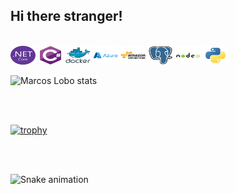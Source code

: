 ## Hi there stranger!

<p align="center">
<div style="display: inline_block"><br>
  <img align="center" alt="marcoslobo-dotnetcore" height="30" width="40" src="https://raw.githubusercontent.com/devicons/devicon/master/icons/dotnetcore/dotnetcore-original.svg">  
  <img align="center" alt="marcoslobo-Csharp" height="30" width="40" src="https://raw.githubusercontent.com/devicons/devicon/master/icons/csharp/csharp-original.svg">
  <img align="center" alt="marcoslobo-docker" height="30" width="40" src="https://raw.githubusercontent.com/devicons/devicon/master/icons/docker/docker-original-wordmark.svg">
  <img align="center" alt="marcoslobo-Azure" height="30" width="40" src="https://raw.githubusercontent.com/devicons/devicon/master/icons/azure/azure-original-wordmark.svg">
  <img align="center" alt="marcoslobo-AWS" height="30" width="40" src="https://raw.githubusercontent.com/devicons/devicon/master/icons/amazonwebservices/amazonwebservices-original-wordmark.svg">
  <img align="center" alt="marcoslobo-AWS" height="30" width="40" src="https://raw.githubusercontent.com/devicons/devicon/master/icons/postgresql/postgresql-original.svg">
  <img align="center" alt="marcoslobo-AWS" height="30" width="40" src="https://raw.githubusercontent.com/devicons/devicon/master/icons/nodejs/nodejs-original-wordmark.svg">
  <img align="center" alt="marcoslobo-Python" height="30" width="40" src="https://raw.githubusercontent.com/devicons/devicon/master/icons/python/python-original.svg">  

  
</div>
<br>

  <span style="background-color:white">
    <img src="https://github-readme-stats.vercel.app/api/top-langs?username=marcoslobo&layout=compact&show_icons=true&theme=dark" alt="Marcos Lobo stats" height=175  />
  </span>
</p>


<br>
<br>

[![trophy](https://github-profile-trophy.vercel.app/?username=marcoslobo&theme=onedark)](https://github.com/ryo-ma/github-profile-trophy)

<br/>
<br/>

![Snake animation](https://github.com/marcoslobo/marcoslobo/blob/output/github-contribution-grid-snake.svg)
<!--
**marcoslobo/marcoslobo** is a ✨ _special_ ✨ repository because its `README.md` (this file) appears on your GitHub profile.

Here are some ideas to get you started:

- 🔭 I’m currently working on ...
- 🌱 I’m currently learning ...
- 👯 I’m looking to collaborate on ...
- 🤔 I’m looking for help with ...
- 💬 Ask me about ...
- 📫 How to reach me: ...
- 😄 Pronouns: ...
- ⚡ Fun fact: ...
-->
